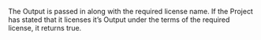 The Output is passed in along with the required license name.  If the Project has stated that it licenses it’s Output under the terms of the required license, it returns true.
